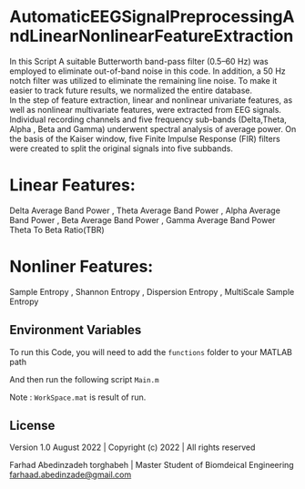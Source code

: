 # AutomaticEEGSignalPreprocessingAndLinearNonlinearFeatureExtraction

In this Script A suitable Butterworth band-pass filter (0.5–60 Hz) was employed to eliminate out-of-band noise in this code. 
In addition, a 50 Hz notch filter  was utilized to eliminate the remaining line noise. To make it easier to track   future results, we normalized the entire
database.                                        
In the step of feature extraction, linear and nonlinear univariate features,  as well as nonlinear multivariate features, were extracted from EEG signals.
Individual recording channels and five frequency sub-bands (Delta,Theta, Alpha , Beta and Gamma) underwent spectral analysis of average power.
On the basis of the Kaiser window, five Finite Impulse Response (FIR) filters  were created to split the original signals into five subbands.

# Linear Features:
Delta Average Band Power , Theta Average Band Power , Alpha Average Band Power , Beta Average Band Power , Gamma Average Band Power Theta To Beta Ratio(TBR)  
 
# Nonliner Features:
Sample Entropy , Shannon Entropy , Dispersion Entropy , MultiScale Sample Entropy

## Environment Variables

To run this Code, you will need to add the `functions` folder to your MATLAB path


And then run the following script
`Main.m`

Note : `WorkSpace.mat` is result of run.

## License
 Version 1.0 August 2022   |  Copyright (c) 2022   | All rights reserved       
                                                                               
                                                                               
  Farhad Abedinzadeh torghabeh | Master Student of Biomdeical Engineering     
                      farhaad.abedinzade@gmail.com                             

